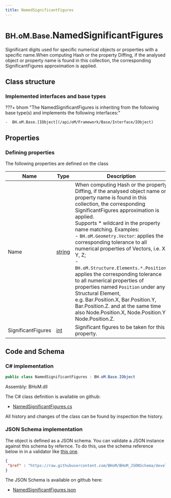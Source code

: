 ```yaml
---
title: NamedSignificantFigures
---
```


# <small>BH.oM.Base.</small>**NamedSignificantFigures**

Significant digits used for specific numerical objects or properties with a specific name.When computing Hash or the property Diffing, if the analysed object or property name is found in this collection, the corresponding SignificantFigures approximation is applied.

## Class structure

### Implemented interfaces and base types

???+ bhom "The NamedSignificantFigures is inheriting from the following base type(s) and implements the following interfaces:"

    -  BH.oM.Base.[IObject](/api/oM/Framework/Base/Interface/IObject)


## Properties



### Defining properties

The following properties are defined on the class

| Name             | Type             | Description      | Quantity         |
|------------------|------------------|------------------|------------------|
| Name | [string](https://learn.microsoft.com/en-us/dotnet/api/System.String?view=netstandard-2.0) | When computing Hash or the property Diffing, if the analysed object name or property name is found in this collection, the corresponding SignificantFigures approximation is applied.<br>Supports * wildcard in the property name matching. Examples: <br>	 - `BH.oM.Geometry.Vector`: applies the corresponding tolerance to all numerical properties of Vectors, i.e. X, Y, Z;<br>	 - `BH.oM.Structure.Elements.*.Position`: applies the corresponding tolerance to all numerical properties of properties named `Position` under any Structural Element,<br>	    e.g. Bar.Position.X, Bar.Position.Y, Bar.Position.Z. and at the same time also Node.Position.X, Node.Position.Y, Node.Position.Z. | - |
| SignificantFigures | [int](https://learn.microsoft.com/en-us/dotnet/api/System.Int32?view=netstandard-2.0) | Significant figures to be taken for this property. | - |


## Code and Schema

### C# implementation

``` C# title="C#"
public class NamedSignificantFigures : BH.oM.Base.IObject
```

Assembly: BHoM.dll

The C# class definition is available on github:

- [NamedSignificantFigures.cs](https://github.com/BHoM/BHoM/blob/develop/BHoM/NamedSignificantFigures.cs)

All history and changes of the class can be found by inspection the history.
### JSON Schema implementation

The object is defined as a JSON schema. You can validate a JSON instance against this schema by refernce. To do this, use the schema reference below in in a validator like [this one](https://www.jsonschemavalidator.net/).

``` json title="JSON Schema"
{
 "$ref" : "https://raw.githubusercontent.com/BHoM/BHoM_JSONSchema/develop/BHoM/NamedSignificantFigures.json"
}
```

The JSON Schema is available on github here:

- [NamedSignificantFigures.json](https://github.com/BHoM/BHoM_JSONSchema/blob/develop/BHoM/NamedSignificantFigures.json)

